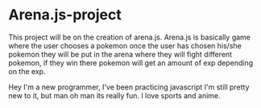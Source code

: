 

# Arena.js-project
This project will be on the creation of arena.js. Arena.js is basically game where the user chooses a pokemon once the user has chosen his/she pokemon they will be put in the arena where they will fight different pokemon, if they win there pokemon will get an amount of exp depending on the exp.

Hey I'm a new programmer, I've been practicing javascript I'm still pretty new to it, but man oh man its really fun.
I love sports and anime.

